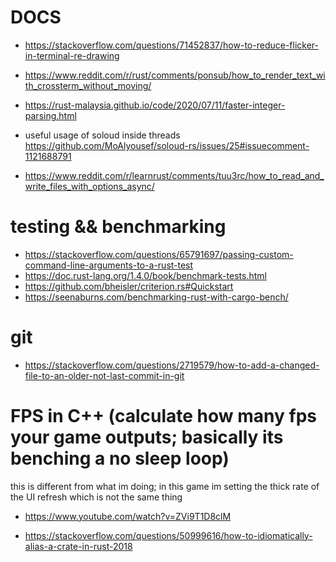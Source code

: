 

# DOCS



- https://stackoverflow.com/questions/71452837/how-to-reduce-flicker-in-terminal-re-drawing

- https://www.reddit.com/r/rust/comments/ponsub/how_to_render_text_with_crossterm_without_moving/

- https://rust-malaysia.github.io/code/2020/07/11/faster-integer-parsing.html

- useful usage of soloud inside threads
https://github.com/MoAlyousef/soloud-rs/issues/25#issuecomment-1121688791

- https://www.reddit.com/r/learnrust/comments/tuu3rc/how_to_read_and_write_files_with_options_async/

# testing && benchmarking

- https://stackoverflow.com/questions/65791697/passing-custom-command-line-arguments-to-a-rust-test
- https://doc.rust-lang.org/1.4.0/book/benchmark-tests.html
- https://github.com/bheisler/criterion.rs#Quickstart
- https://seenaburns.com/benchmarking-rust-with-cargo-bench/

# git

- https://stackoverflow.com/questions/2719579/how-to-add-a-changed-file-to-an-older-not-last-commit-in-git

# FPS in C++ (calculate how many fps your game outputs; basically its benching a no sleep loop)

this is different from what im doing; in this game im setting the thick rate of the UI refresh which is not the same
thing

- https://www.youtube.com/watch?v=ZVi9T1D8clM

- https://stackoverflow.com/questions/50999616/how-to-idiomatically-alias-a-crate-in-rust-2018
